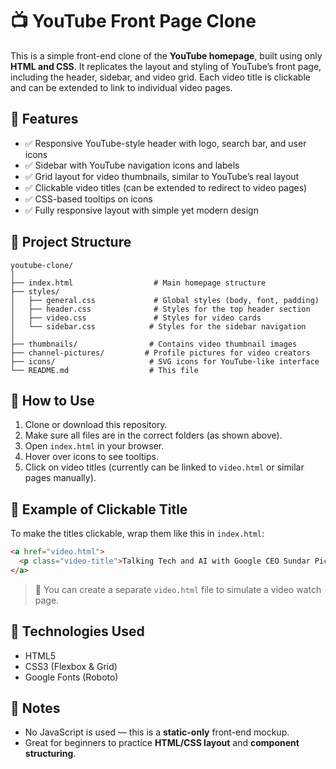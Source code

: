 # 📺 YouTube Front Page Clone

This is a simple front-end clone of the **YouTube homepage**, built using only **HTML and CSS**. It replicates the layout and styling of YouTube’s front page, including the header, sidebar, and video grid. Each video title is clickable and can be extended to link to individual video pages.

## 🔧 Features

* ✅ Responsive YouTube-style header with logo, search bar, and user icons
* ✅ Sidebar with YouTube navigation icons and labels
* ✅ Grid layout for video thumbnails, similar to YouTube’s real layout
* ✅ Clickable video titles (can be extended to redirect to video pages)
* ✅ CSS-based tooltips on icons
* ✅ Fully responsive layout with simple yet modern design

## 📂 Project Structure

```
youtube-clone/
│
├── index.html                  # Main homepage structure
├── styles/
│   ├── general.css             # Global styles (body, font, padding)
│   ├── header.css              # Styles for the top header section
│   ├── video.css               # Styles for video cards
│   └── sidebar.css            # Styles for the sidebar navigation
│
├── thumbnails/                # Contains video thumbnail images
├── channel-pictures/         # Profile pictures for video creators
├── icons/                     # SVG icons for YouTube-like interface
└── README.md                  # This file
```

## 📝 How to Use

1. Clone or download this repository.
2. Make sure all files are in the correct folders (as shown above).
3. Open `index.html` in your browser.
4. Hover over icons to see tooltips.
5. Click on video titles (currently can be linked to `video.html` or similar pages manually).

## 🔗 Example of Clickable Title

To make the titles clickable, wrap them like this in `index.html`:

```html
<a href="video.html">
  <p class="video-title">Talking Tech and AI with Google CEO Sundar Pichai!</p>
</a>
```

> 📌 You can create a separate `video.html` file to simulate a video watch page.

## 🚀 Technologies Used

* HTML5
* CSS3 (Flexbox & Grid)
* Google Fonts (Roboto)

## 📌 Notes

* No JavaScript is used — this is a **static-only** front-end mockup.
* Great for beginners to practice **HTML/CSS layout** and **component structuring**.


